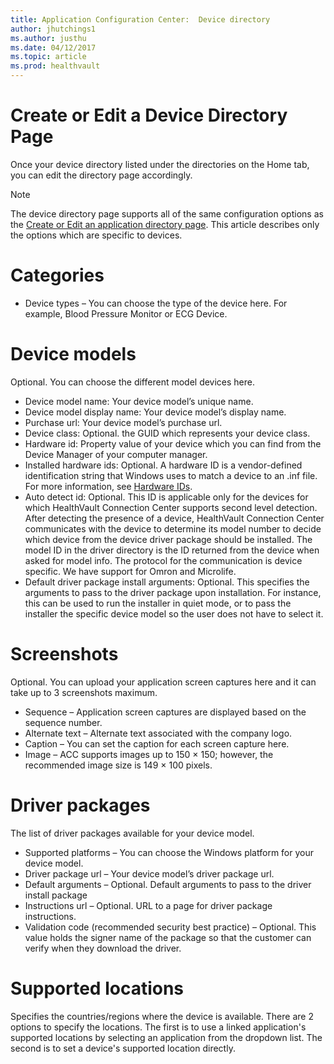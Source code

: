 ```yaml
---
title: Application Configuration Center:  Device directory
author: jhutchings1
ms.author: justhu
ms.date: 04/12/2017
ms.topic: article
ms.prod: healthvault
---
```


# Create or Edit a Device Directory Page

Once your device directory listed under the directories on the Home tab, you can edit the directory page accordingly. 

> [!NOTE] 
> The device directory page supports all of the same configuration options as the [Create or Edit an application directory page](acc-create-or-edit-an-application-directory-page.md). This article describes only the options which are specific to devices. 

# Categories
* Device types – You can choose the type of the device here. For example, Blood Pressure Monitor or ECG Device.

# Device models
Optional. You can choose the different model devices here.
* Device model name: Your device model’s unique name.
* Device model display name: Your device model’s display name.
* Purchase url: Your device model’s purchase url.
* Device class: Optional. the GUID which represents your device class.
* Hardware id: Property value of your device which you can find from the Device Manager of your computer manager.
* Installed hardware ids: Optional. A hardware ID is a vendor-defined identification string that Windows uses to match a device to an .inf file. For more information, see [Hardware IDs](https://msdn.microsoft.com/en-us/library/windows/hardware/ff546152(v=vs.85).aspx).
* Auto detect id: Optional. This ID is applicable only for the devices for which HealthVault Connection Center supports second level detection. After detecting the presence of a device, HealthVault Connection Center communicates with the device to determine its model number to decide which device from the device driver package should be installed. The model ID in the driver directory is the ID returned from the device when asked for model info. The protocol for the communication is device specific. We have support for Omron and Microlife.
* Default driver package install arguments: Optional. This specifies the arguments to pass to the driver package upon installation. For instance, this can be used to run the installer in quiet mode, or to pass the installer the specific device model so the user does not have to select it.

# Screenshots
Optional. You can upload your application screen captures here and it can take up to 3 screenshots maximum.
*  Sequence – Application screen captures are displayed based on the sequence number.
* Alternate text – Alternate text associated with the company logo.
* Caption – You can set the caption for each screen capture here.
* Image – ACC supports images up to 150 × 150; however, the recommended image size is 149 × 100 pixels.

# Driver packages 
The list of driver packages available for your device model.
* Supported platforms – You can choose the Windows platform for your device model.
* Driver package url – Your device model’s driver package url.
* Default arguments – Optional. Default arguments to pass to the driver install package
* Instructions url – Optional. URL to a page for driver package instructions.
* Validation code (recommended security best practice) – Optional. This value holds the signer name of the package so that the customer can verify when they download the driver.

# Supported locations
Specifies the countries/regions where the device is available. There are 2 options to specify the locations. The first is to use a linked application's supported locations by selecting an application from the dropdown list. The second is to set a device's supported location directly.

